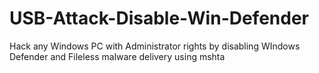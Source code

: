# USB-Attack-Disable-Win-Defender
Hack any Windows PC with Administrator rights by disabling WIndows Defender and Fileless malware delivery using mshta
